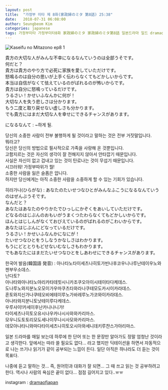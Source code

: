 ```yaml
---
layout: post
title:  "가정부 미타 제 8화(家政婦のミタ 第8話) 25:38"
date:   2018-07-31 06:08:00
author: Seungbeom Kim
categories: japanese
tags: 가정부미타 가정부미타8화 家政婦のミタ 家政婦のミタ第8話 일본드라마 일드 dramaofjapan 일본어공부
---
```


<img src="{{ site.baseurl }}/assets/japanese/kaseifu_no_mita_8_1.PNG" title="Kaseifu no Mitazono ep8 1" class="post-image">

貴方の大切な人がみんな不幸になるなんていうのは全部うそです。<br>
何だと？<br>
貴方は貴方のやり方で必死に家族を愛していただけです。<br>
怒鳴るのは自分の思いが上手く伝わらなくてもどかしいからです。<br>
本当は自信がなくて怯えているのがばれるのが怖いからです。<br>
貴方は自分に怒鳴っているだけです。<br>
うるさい！かせいふなんかに何が！<br>
大切な人を失う悲しさは分かります。<br>
もう二度と取り戻せない虚しさも分かります。<br>
でも貴方にはまだ大切な人を幸せにできるチャンスがあります。

になるなんて : ~하게 될.

당신의 소중한 사람이 전부 불행하게 될 것이라고 말하는 것은 전부 거짓말입니다.<br>
뭐라고?<br>
당신은 당신의 방법으로 필사적으로 가족을 사랑해 온 것뿐입니다.<br>
고함지르는 것은 자신의 생각이 잘 전해지지 않아서 안타깝기 때문입니다.<br>
사실은 자신이 없고 겁내고 있는 것이 탄로나는 것이 무섭기 때문입니다.<br>
시끄러워! 가정부따위가 뭘!<br>
소중한 사람을 잃은 슬픔은 압니다.<br>
하지만 당신에게는 아직 소중한 사람을 소중하게 할 수 있는 기회가 있습니다.

히라가나(ひらがな) : あなたのたいせつなひとがみんなふこうになるなんていうのはぜんぶうそです。<br>
なんだと？<br>
あなたはあなたのやりかたでひっしにかぞくをあいしていただけです。<br>
どなるのはじぶんのおもいがうまくつたわらなくてもどかしいからです。<br>
ほんとはじしんがなくておびえているのがばれるのがこわいからです。<br>
あなたはじぶんにどなっているだけです。<br>
うるさい！かせいふなんかになにが！<br>
たいせつなひとをうしなうかなしさはわかります。<br>
もうにどととりもどせないむなしさもわかります。<br>
でもあなたにはまだたいせつなひとをしあわせにできるチャンスがあります。

한국어 발음(韓国語 発音) : 아나타노타이세츠나히토가빈나후코우니나루난테이우노와젠부우소데스.<br>
난다토?<br>
아나타와아나타노야리카타데힛시니카조쿠오아이시테이타다케데스.<br>
도나루노와지분노오모이가우마쿠츠타와라나쿠테모도카시이카라데스.<br>
혼토와지신가나쿠테오비에테이루노가바레루노가코와이카라데스.<br>
아나타와지분니토낫테이루다케데스.<br>
우루사이!카세이후난카니나니가!<br>
타이세츠나히토오유시나우카나시사와와카리마스.<br>
모우니도토토리모도세나이무나시사모와카리마스.<br>
데모아나타니와마다타이세츠나히토오시아와세니데키루챤스가아리마스.

일본 드라마를 매일 보는데 하루에 한 단어 또는 한 문장만 알아가도 정말 엄청난 것이라고 생각한다.
앞에서는 따라 쓸 필요도 없다... 라고 했지만 딕테이션을 하면서 자동적으로 나는 쓰기나 읽기가 같이 공부되는 느낌이 든다. 일단 아직은 하나라도 더 듣는 것이 목표다.

나중에 듣고 말하는 것... 즉, 원어민과 대화가 잘 되면... 그 때 쓰고 읽는 것 공부하려고 한다.
역시나 사람의 욕심은 끝이 없다... 점점 길어지고 있다..ㅠㅠ

instagram : [dramaofjapan](https://www.instagram.com/p/BkqIf9ejxTU/?taken-by=dramaofjapan)
